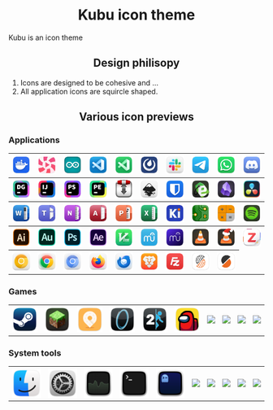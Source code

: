 <h1 align="center">Kubu icon theme</h1>

Kubu is an icon theme

<h2 align="center">Design philisopy</h2>

1. Icons are designed to be cohesive and ...
2. All application icons are squircle shaped.


<h2 align="center">Various icon previews</h2>

### Applications

<table>
  <tr>
    <th><img src="./apps/scalable/docker-desktop.svg" width="100"></th>
    <th><img src="./apps/scalable/lollypop.svg" width="100"></th>
    <th><img src="./apps/scalable/arduino.svg" width="100"></th>
    <th><img src="./apps/scalable/vs-code.svg" width="100"></th>
    <th><img src="./apps/scalable/visual-studio-code-insiders.svg" width="100"></th>
    <th><img src="./apps/scalable/mattermost.svg" width="100"></th>
    <th><img src="./apps/scalable/slack.svg" width="100"></th>
    <th><img src="./apps/scalable/telegram.svg" width="100"></th>
    <th><img src="./apps/scalable/whatsapp.svg" width="100"></th>
    <th><img src="./apps/scalable/discord.svg" width="100"></th>
  </tr>
  <tr>
    <th><img src="./apps/scalable/jetbrains-datagrip.svg"></th>
    <th><img src="./apps/scalable/jetbrains-intellij.svg"></th>
    <th><img src="./apps/scalable/jetbrains-phpstorm.svg"></th>
    <th><img src="./apps/scalable/jetbrains-pycharm.svg"></th>
    <th><img src="./apps/scalable/transmission.svg"></th>
    <th><img src="./apps/scalable/inkscape.svg"></th>
    <th><img src="./apps/scalable/bitwarden.svg"></th>
    <th><img src="./apps/scalable/easy-tag.svg"></th>
    <th><img src="./apps/scalable/obsidian.svg"></th>
    <th><img src="./apps/scalable/davinci-resolve.svg"></th>
  </tr>
  <tr>
    <th><img src="./apps/scalable/ms-office-word.svg"></th>
    <th><img src="./apps/scalable/ms-office-teams.svg"></th>
    <th><img src="./apps/scalable/ms-office-onenote.svg"></th>
    <th><img src="./apps/scalable/ms-office-access.svg"></th>
    <th><img src="./apps/scalable/ms-office-powerpoint.svg"></th>
    <th><img src="./apps/scalable/ms-office-excel.svg"></th>
    <th><img src="./apps/scalable/kicad.svg"></th>
    <th><img src="./apps/scalable/pcbnew.svg"></th>
    <th><img src="./apps/scalable/pcbcalculator.svg"></th>
    <th><img src="./apps/scalable/spotify.svg"></th>
  </tr>
  <tr>
    <th><img src="./apps/scalable/adobe-illustrator-2020.svg"></th>
    <th><img src="./apps/scalable/adobe-audition-2020.svg"></th>
    <th><img src="./apps/scalable/adobe-photoshop-2020.svg"></th>
    <th><img src="./apps/scalable/adobe-after-effects-2020.svg"></th>
    <th><img src="./apps/scalable/vim.svg"></th>
    <th><img src="./apps/scalable/musescore-3.svg"></th>
    <th><img src="./apps/scalable/musescore-4.svg"></th>
    <th><img src="./apps/scalable/vlc.svg"></th>
    <th><img src="./apps/scalable/vlc-xmas.svg"></th>
    <th><img src="./apps/scalable/zotero.svg"></th>
  </tr>
  <tr>
    <th><img src="./apps/scalable/canary.svg"></th>
    <th><img src="./apps/scalable/google-chrome.svg"></th>
    <th><img src="./apps/scalable/google-chromium.svg"></th>
    <th><img src="./apps/scalable/firefox.svg"></th>
    <th><img src="./apps/scalable/thunderbird.svg"></th>
    <th><img src="./apps/scalable/brave.svg"></th>
    <th><img src="./apps/scalable/filezilla.svg" width="100"></th>
    <th><img src="./apps/scalable/PrusaSlicer-gcodeviewer.svg"></th>
    <th><img src="./apps/scalable/PrusaSlicer.svg"></th>
  </tr>
</table> 

### Games

<table>
  <tr>
    <th><img src="./apps/scalable/steam.svg" width="100"></th>
    <th><img src="./apps/scalable/minecraft.svg" width="100"></th>
    <th><img src="./apps/scalable/mini-motorways.svg" width="100"></th>
    <th><img src="./apps/scalable/portal.svg" width="100"></th>
    <th><img src="./apps/scalable/portal-2.svg" width="100"></th>
    <th><img src="./apps/scalable/among-us.svg" width="100"></th>
    <th><img src="./apps/scalable/" width="100"></th>
    <th><img src="./apps/scalable/" width="100"></th>
    <th><img src="./apps/scalable/" width="100"></th>
    <th><img src="./apps/scalable/" width="100"></th>
  </tr>
</table> 

### System tools

<table>
  <tr>
    <th><img src="./apps/scalable/file-manager.svg" width="100"></th>
    <th><img src="./system/scalable/preferences-system.svg" width="100"></th>
    <th><img src="./system/scalable/system-monitor.svg" width="100"></th>
    <th><img src="./system/scalable/terminal.svg" width="100"></th>
    <th><img src="./apps/scalable/ghostty.svg" width="100"></th>
    <th><img src="./apps/scalable/" width="100"></th>
    <th><img src="./apps/scalable/" width="100"></th>
    <th><img src="./apps/scalable/" width="100"></th>
    <th><img src="./apps/scalable/" width="100"></th>
    <th><img src="./apps/scalable/" width="100"></th>
  </tr>
</table> 
